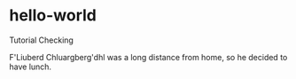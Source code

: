 # hello-world
Tutorial Checking

F'Liuberd Chluargberg'dhl was a long distance from home, so he decided to have lunch.

